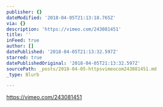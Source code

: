 ```yaml
---
publisher: {}
dateModified: '2018-04-05T21:13:18.765Z'
via: {}
description: 'https://vimeo.com/243081451'
title: ''
inFeed: true
author: []
datePublished: '2018-04-05T21:13:32.597Z'
starred: true
datePublishedOriginal: '2018-04-05T21:13:32.597Z'
sourcePath: _posts/2018-04-05-httpsvimeocom243081451.md
_type: Blurb

---
```

https://vimeo.com/243081451